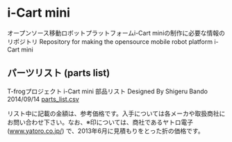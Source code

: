 # i-Cart mini

オープンソース移動ロボットプラットフォームi-Cart miniの制作に必要な情報のリポジトリ
Repository for making the opensource mobile robot platform i-Cart mini

## パーツリスト (parts list)

T-frogプロジェクト i-Cart mini 部品リスト Designed By Shigeru Bando 2014/09/14
[parts_list.csv](parts_list.csv)

リスト中に記載の金額は、参考価格です。入手については各メーカや取扱商社にお問い合わせ下さい。なお、※印については、商社であるヤトロ電子 (www.yatoro.co.jp/) で、2013年6月に見積もりをとった折の価格です。

